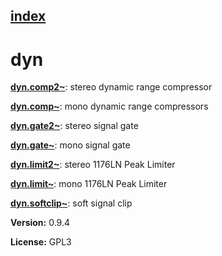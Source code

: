 [index](index.html) 
---

# dyn




[**dyn.comp2\~**](dyn.comp2~.html): stereo dynamic range compressor 

[**dyn.comp\~**](dyn.comp~.html): mono dynamic range compressors 

[**dyn.gate2\~**](dyn.gate2~.html): stereo signal gate 

[**dyn.gate\~**](dyn.gate~.html): mono signal gate 

[**dyn.limit2\~**](dyn.limit2~.html): stereo 1176LN Peak Limiter 

[**dyn.limit\~**](dyn.limit~.html): mono 1176LN Peak Limiter 

[**dyn.softclip\~**](dyn.softclip~.html): soft signal clip 


**Version:** 0.9.4

**License:** GPL3
